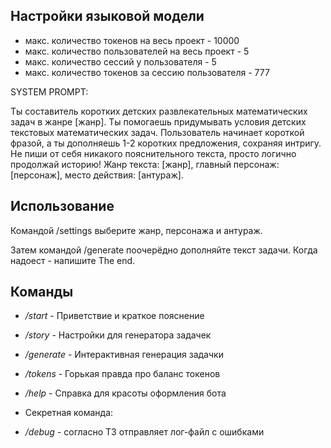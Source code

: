 


## Настройки языковой модели

- макс. количество токенов на весь проект - 10000 
- макс. количество пользователей на весь проект - 5
- макс. количество сессий у пользователя - 5
- макс. количество токенов за сессию пользователя - 777

SYSTEM PROMPT:

Ты составитель коротких детских развлекательных математических задач 
в жанре [жанр]. 
Ты помогаешь придумывать условия детских текстовых математических задач. 
Пользователь начинает короткой фразой, а ты дополняешь 1-2 коротких предложения, 
сохраняя интригу. Не пиши от себя никакого пояснительного текста, просто 
логично продолжай историю! Жанр текста: [жанр], главный персонаж: [персонаж], 
место действия: [антураж].

## Использование

Командой /settings выберите жанр, персонажа и антураж. 

Затем командой /generate поочерёдно дополняйте текст задачи. 
Когда надоест - напишите The end.


## Команды

- */start* - Приветствие и краткое пояснение
- */story* - Настройки для генератора задачек
- */generate* - Интерактивная генерация задачки
- */tokens* - Горькая правда про баланс токенов
- */help* - Справка для красоты оформления бота


- Секретная команда:
- */debug* - согласно ТЗ отправляет лог-файл с ошибками 


